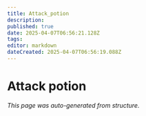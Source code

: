 ```yaml
---
title: Attack_potion
description: 
published: true
date: 2025-04-07T06:56:21.128Z
tags: 
editor: markdown
dateCreated: 2025-04-07T06:56:19.088Z
---
```


# Attack potion

*This page was auto-generated from structure.*